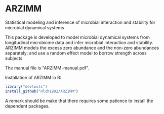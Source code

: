 # ARZIMM

Statistical modeling and inference of microbial interaction and stability for microbial dynamical systems

This package is developed to model microbial dynamical systems from longitudinal microbiome data and infer microbial interaction and stability. ARZIMM models the excess zero abundance and the non-zero abundances separately; and use a random effect model to borrow strength across subjects.

The manual file is "ARZIMM-manual.pdf".

Installation of ARZIMM in R:
```r
library("devtools")
install_github("Hlch1992/ARZIMM")
```

A remark should be make that there requires some patience to install the dependent packages. 
